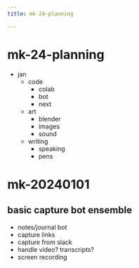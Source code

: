 ```yaml
---
title: mk-24-planning

---
```


# mk-24-planning

- jan
    - code
        - colab
        - bot
        - next
    - art
        - blender
        - images
        - sound
    - writing
        - speaking
        - pens


# mk-20240101

## basic capture bot ensemble

- notes/journal bot
- capture links
- capture from slack
- handle video? transcripts?
- screen recording
